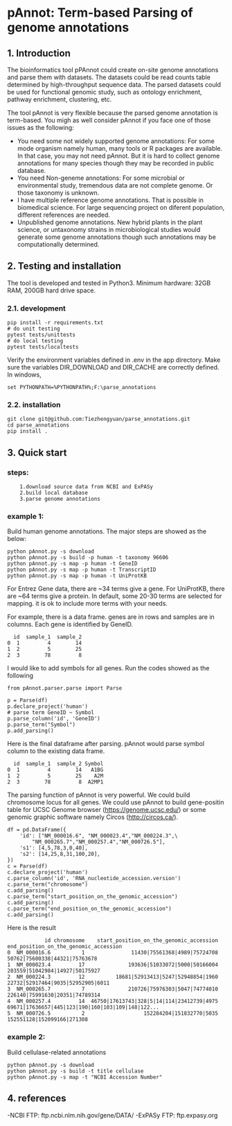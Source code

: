 # pAnnot: Term-based Parsing of genome annotations

## 1. Introduction
The bioinformatics tool pPAnnot could create on-site genome annotations and parse them with datasets.
The datasets could be read counts table determined by high-throughput sequence data.
The parsed datasets could be used for functional genomic study,
such as ontology enrichment, pathway enrichment, clustering, etc.

The tool pAnnot is very flexible because the parsed genome annotation is term-based. You migh as well consider
pAnnot if you face one of those issues as the following:
- You need some not widely supported genome annotations: For some mode organism namely human, many tools or R packages
    are available. In that case, you may not need pAnnot. But it is hard to collect genome annotations for many species
    though they may be recorded in public database.
- You need Non-geneme annotations: For some microbial or environmental study, tremendous data are not complete genome.
    Or those taxonomy is unknown.
- I have multiple reference genome annotations. That is possible in biomedical science. For large sequencing project
    on diferent population, different references are needed.
- Unpublished genome annotations. New hybrid plants in the plant science, or untaxonomy strains in microbiological studies
    would generate some genome annotations though such annotations may be computationally determined.

## 2. Testing and installation
The tool is developed and tested in Python3. Minimum hardware: 32GB RAM, 200GB hard drive space.

### 2.1. development



```
pip install -r requirements.txt
# do unit testing
pytest tests/unittests
# do local testing
pytest tests/localtests
```
Verify the environment variables defined in .env in the app directory.
Make sure the variables DIR_DOWNLOAD and DIR_CACHE are correctly defined.
In windows, 
```
set PYTHONPATH=%PYTHONPATH%;F:\parse_annotations
```

### 2.2. installation


```
git clone git@github.com:Tiezhengyuan/parse_annotations.git
cd parse_annotations
pip install .
```


## 3. Quick start


### steps:
        1.download source data from NCBI and ExPASy
        2.build local database 
        3.parse genome annotations

### example 1:  
Build human genome annotations. The major steps are showed as the below:
```
python pAnnot.py -s download
python pAnnot.py -s build -p human -t taxonomy 96606
python pAnnot.py -s map -p human -t GeneID
python pAnnot.py -s map -p human -t TranscriptID
python pAnnot.py -s map -p human -t UniProtKB
```
For Entrez Gene data, there are ~34 terms give a gene.
For UniProtKB, there are ~64 terms give a protein. In default, 
some 20-30 terms are selected for mapping. it is ok to include more terms with your needs.

For example, there is a data frame. genes are in rows and samples are in columns.
Each gene is identified by GeneID.
```
  id  sample_1  sample_2
0  1         4        14
1  2         5        25
2  3        78         8
```

I would like to add symbols for all genes. Run the codes showed as the following
```
from pAnnot.parser.parse import Parse

p = Parse(df)
p.declare_project('human')
# parse term GeneID ~ Symbol
p.parse_column('id', 'GeneID')
p.parse_term("Symbol")
p.add_parsing()
```

Here is the final dataframe after parsing. pAnnot would parse symbol 
column to the existing data frame.
```
  id  sample_1  sample_2 Symbol
0  1         4        14   A1BG
1  2         5        25    A2M
2  3        78         8  A2MP1
```

The parsing function of pAnnot is very powerful. We could build chromosome locus for all genes.
We could use pAnnot to build gene-positin table for UCSC Genome browser (https://genome.ucsc.edu/) or 
some genomic graphic software namely Circos (http://circos.ca/).
```
df = pd.DataFrame({
    'id': ["NM_000016.6", "NM_000023.4","NM_000224.3",\
        "NM_000265.7","NM_000257.4","NM_000726.5"],
    's1': [4,5,78,3,0,40],
    's2': [14,25,8,31,100,20],
})
c = Parse(df)
c.declare_project('human')
c.parse_column('id', 'RNA_nucleotide_accession.version')
c.parse_term("chromosome")
c.add_parsing()
c.parse_term("start_position_on_the_genomic_accession")
c.add_parsing()
c.parse_term("end_position_on_the_genomic_accession")
c.add_parsing()
```
Here is the result
```
            id chromosome    start_position_on_the_genomic_accession              end_position_on_the_genomic_accession
0  NM_000016.6          1               11430|75561368|4989|75724708                      50762|75600338|44321|75763678
1  NM_000023.4         17              193636|51033072|5000|50166004                     203559|51042984|14927|50175927
2  NM_000224.3         12          18681|52913413|5247|52948854|1960                  22732|52917464|9035|52952905|6011
3  NM_000265.7          7              210726|75976303|5047|74774010                     226140|75991630|20351|74789314
4  NM_000257.4         14  46750|17613743|328|5|14|114|23412739|4975  69671|17636657|445|123|190|160|103|109|148|122...
5  NM_000726.5          2                   152284204|151832770|5035                         152551128|152099166|271308
```


### example 2: 
Build cellulase-related annotations
```
python pAnnot.py -s download
python pAnnot.py -s build -t title cellulase
python pAnnot.py -s map -t "NCBI Accession Number"
```



## 4. references
-NCBI FTP: ftp.ncbi.nlm.nih.gov/gene/DATA/
-ExPASy FTP: ftp.expasy.org